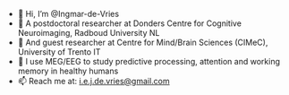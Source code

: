 - 👋 Hi, I’m @Ingmar-de-Vries
- 👀 A postdoctoral researcher at Donders Centre for Cognitive Neuroimaging, Radboud University NL
- 👀 And guest researcher at Centre for Mind/Brain Sciences (CIMeC), University of Trento IT
- 🌱 I use MEG/EEG to study predictive processing, attention and working memory in healthy humans
- 📫 Reach me at: i.e.j.de.vries@gmail.com

<!---
Ingmar-de-Vries/Ingmar-de-Vries is a ✨ special ✨ repository because its `README.md` (this file) appears on your GitHub profile.
You can click the Preview link to take a look at your changes.
--->
